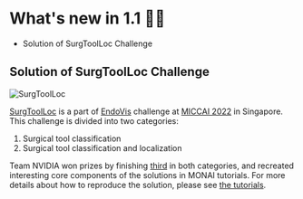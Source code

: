 # What's new in 1.1 🎉🎉

- Solution of SurgToolLoc Challenge


## Solution of SurgToolLoc Challenge
![SurgToolLoc](https://rumc-gcorg-p-public.s3.amazonaws.com/i/2022/05/03/problem.png)

[SurgToolLoc](https://surgtoolloc.grand-challenge.org/Home/) is a part of [EndoVis](https://endovis.grand-challenge.org/) challenge at [MICCAI 2022](https://conferences.miccai.org/2022/en/) in Singapore. This challenge is divided into two categories:
1. Surgical tool classification
2. Surgical tool classification and localization

Team NVIDIA won prizes by finishing [third](https://surgtoolloc.grand-challenge.org/results/) in both categories, and recreated interesting core components of the solutions in MONAI tutorials. For more details about how to reproduce the solution, please see [the tutorials](https://github.com/Project-MONAI/tutorials/tree/main/competitions/MICCAI/surgtoolloc).
